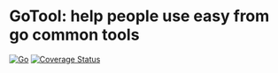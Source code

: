 # GoTool: help people use easy from go common tools

[![Go](https://github.com/jtyoui/gotool/workflows/test/badge.svg)](https://github.com/jtyoui/gotool/actions)
[![Coverage Status](https://coveralls.io/repos/github/jtyoui/gotool/badge.svg?branch=master)](https://coveralls.io/github/jtyoui/gotool?branch=master)
